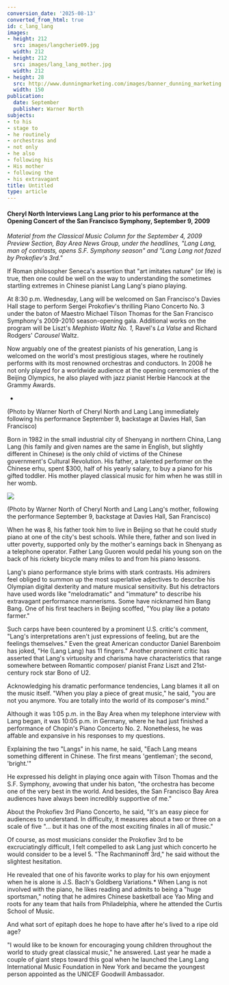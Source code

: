```yaml
---
conversion_date: '2025-08-13'
converted_from_html: true
id: c_lang_lang
images:
- height: 212
  src: images/langcherie09.jpg
  width: 212
- height: 212
  src: images/lang_lang_mother.jpg
  width: 212
- height: 28
  src: http://www.dunningmarketing.com/images/banner_dunning_marketing.gif
  width: 150
publication:
  date: September
  publisher: Warner North
subjects:
- to his
- stage to
- he routinely
- orchestras and
- not only
- he also
- following his
- His mother
- following the
- his extravagant
title: Untitled
type: article
---
```


#### **Cheryl North Interviews Lang Lang prior to his performance at the Opening Concert of the San Francisco Symphony, September 9, 2009**

*Material from the Classical Music Column for the September 4, 2009 Preview Section, Bay Area News Group, under the headlines, "Lang Lang, man of contrasts, opens S.F. Symphony season" and "Lang Lang not fazed by Prokofiev's 3rd."*

If Roman philosopher Seneca's assertion that "art imitates nature" (or life) is true, then one could be well on the way to understanding the sometimes startling extremes in Chinese pianist Lang Lang's piano playing.

At 8:30 p.m. Wednesday, Lang will be welcomed on San Francisco's Davies Hall stage to perform Sergei Prokofiev's thrilling Piano Concerto No. 3 under the baton of Maestro Michael Tilson Thomas for the San Francisco Symphony's 2009-2010 season-opening gala. Additional works on the program will be Liszt's *Mephisto Waltz No. 1,* Ravel's *La Valse* and Richard Rodgers' *Carousel* Waltz.

Now arguably one of the greatest pianists of his generation, Lang is welcomed on the world's most prestigious stages, where he routinely performs with its most renowned orchestras and conductors. In 2008 he not only played for a worldwide audience at the opening ceremonies of the Beijing Olympics, he also played with jazz pianist Herbie Hancock at the Grammy Awards.

*

(Photo by Warner North of Cheryl North and Lang Lang immediately following his performance September 9, backstage at Davies Hall, San Francisco)

Born in 1982 in the small industrial city of Shenyang in northern China, Lang Lang (his family and given names are the same in English, but slightly different in Chinese) is the only child of victims of the Chinese government's Cultural Revolution. His father, a talented performer on the Chinese erhu, spent $300, half of his yearly salary, to buy a piano for his gifted toddler. His mother played classical music for him when he was still in her womb.

![](images/lang_lang_mother.jpg)

(Photo by Warner North of Cheryl North and Lang Lang's mother, following the performance September 9, backstage at Davies Hall, San Francisco)

When he was 8, his father took him to live in Beijing so that he could study piano at one of the city's best schools. While there, father and son lived in utter poverty, supported only by the mother's earnings back in Shenyang as a telephone operator. Father Lang Guoren would pedal his young son on the back of his rickety bicycle many miles to and from his piano lessons.

Lang's piano performance style brims with stark contrasts. His admirers feel obliged to summon up the most superlative adjectives to describe his Olympian digital dexterity and mature musical sensitivity. But his detractors have used words like "melodramatic" and "immature" to describe his extravagant performance mannerisms. Some have nicknamed him Bang Bang. One of his first teachers in Beijing scoffed, "You play like a potato farmer."

Such carps have been countered by a prominent U.S. critic's comment, "Lang's interpretations aren't just expressions of feeling, but are the feelings themselves." Even the great American conductor Daniel Barenboim has joked, "He (Lang Lang) has 11 fingers." Another prominent critic has asserted that Lang's virtuosity and charisma have characteristics that range somewhere between Romantic composer/ pianist Franz Liszt and 21st-century rock star Bono of U2.

Acknowledging his dramatic performance tendencies, Lang blames it all on the music itself. "When you play a piece of great music," he said, "you are not you anymore. You are totally into the world of its composer's mind."

Although it was 1:05 p.m. in the Bay Area when my telephone interview with Lang began, it was 10:05 p.m. in Germany, where he had just finished a performance of Chopin's Piano Concerto No. 2. Nonetheless, he was affable and expansive in his responses to my questions.

Explaining the two "Langs" in his name, he said, "Each Lang means something different in Chinese. The first means 'gentleman'; the second, 'bright.'"

He expressed his delight in playing once again with Tilson Thomas and the S.F. Symphony, avowing that under his baton, "the orchestra has become one of the very best in the world. And besides, the San Francisco Bay Area audiences have always been incredibly supportive of me."

About the Prokofiev 3rd Piano Concerto, he said, "It's an easy piece for audiences to understand. In difficulty, it measures about a two or three on a scale of five "... but it has one of the most exciting finales in all of music."

Of course, as most musicians consider the Prokofiev 3rd to be excruciatingly difficult, I felt compelled to ask Lang just which concerto he would consider to be a level 5. "The Rachmaninoff 3rd," he said without the slightest hesitation.

He revealed that one of his favorite works to play for his own enjoyment when he is alone is J.S. Bach's Goldberg Variations.* When Lang is not involved with the piano, he likes reading and admits to being a "huge sportsman," noting that he admires Chinese basketball ace Yao Ming and roots for any team that hails from Philadelphia, where he attended the Curtis School of Music.

And what sort of epitaph does he hope to have after he's lived to a ripe old age?

"I would like to be known for encouraging young children throughout the world to study great classical music," he answered. Last year he made a couple of giant steps toward this goal when he launched the Lang Lang International Music Foundation in New York and became the youngest person appointed as the UNICEF Goodwill Ambassador.